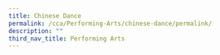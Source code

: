 ```yaml
---
title: Chinese Dance
permalink: /cca/Performing-Arts/chinese-dance/permalink/
description: ""
third_nav_title: Performing Arts
---
```

